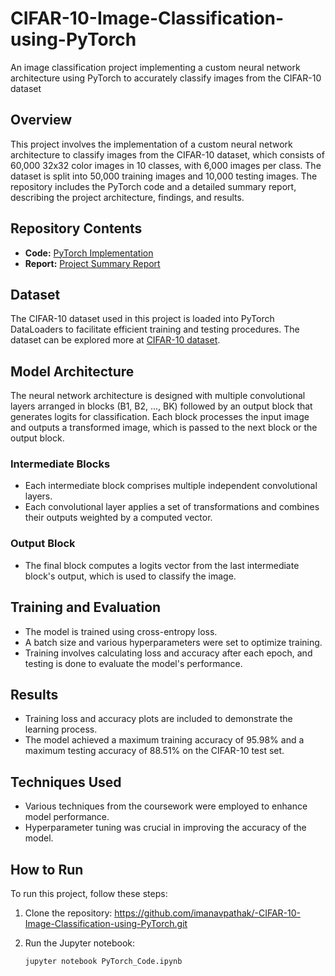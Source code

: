 # CIFAR-10-Image-Classification-using-PyTorch
An image classification project implementing a custom neural network architecture using PyTorch to accurately classify images from the CIFAR-10 dataset 

## Overview
This project involves the implementation of a custom neural network architecture to classify images from the CIFAR-10 dataset, which consists of 60,000 32x32 color images in 10 classes, with 6,000 images per class. The dataset is split into 50,000 training images and 10,000 testing images. The repository includes the PyTorch code and a detailed summary report, describing the project architecture, findings, and results.

## Repository Contents 
- **Code:** [PyTorch Implementation](https://github.com/imanavpathak/-CIFAR-10-Image-Classification-using-PyTorch/blob/main/PyTorch_Code.ipynb)
- **Report:** [Project Summary Report](https://github.com/imanavpathak/-CIFAR-10-Image-Classification-using-PyTorch/blob/main/Summary_Report.pdf)

## Dataset
The CIFAR-10 dataset used in this project is loaded into PyTorch DataLoaders to facilitate efficient training and testing procedures. The dataset can be explored more at [CIFAR-10 dataset](https://www.cs.toronto.edu/~kriz/cifar.html).

## Model Architecture
The neural network architecture is designed with multiple convolutional layers arranged in blocks (B1, B2, ..., BK) followed by an output block that generates logits for classification. Each block processes the input image and outputs a transformed image, which is passed to the next block or the output block.

### Intermediate Blocks
- Each intermediate block comprises multiple independent convolutional layers.
- Each convolutional layer applies a set of transformations and combines their outputs weighted by a computed vector.

### Output Block
- The final block computes a logits vector from the last intermediate block's output, which is used to classify the image.

## Training and Evaluation
- The model is trained using cross-entropy loss.
- A batch size and various hyperparameters were set to optimize training.
- Training involves calculating loss and accuracy after each epoch, and testing is done to evaluate the model's performance.

## Results
- Training loss and accuracy plots are included to demonstrate the learning process.
- The model achieved a maximum training accuracy of 95.98% and a maximum testing accuracy of 88.51% on the CIFAR-10 test set.

## Techniques Used
- Various techniques from the coursework were employed to enhance model performance.
- Hyperparameter tuning was crucial in improving the accuracy of the model.

## How to Run
To run this project, follow these steps:
1. Clone the repository:
   https://github.com/imanavpathak/-CIFAR-10-Image-Classification-using-PyTorch.git

2. Run the Jupyter notebook:
   ```bash
   jupyter notebook PyTorch_Code.ipynb
